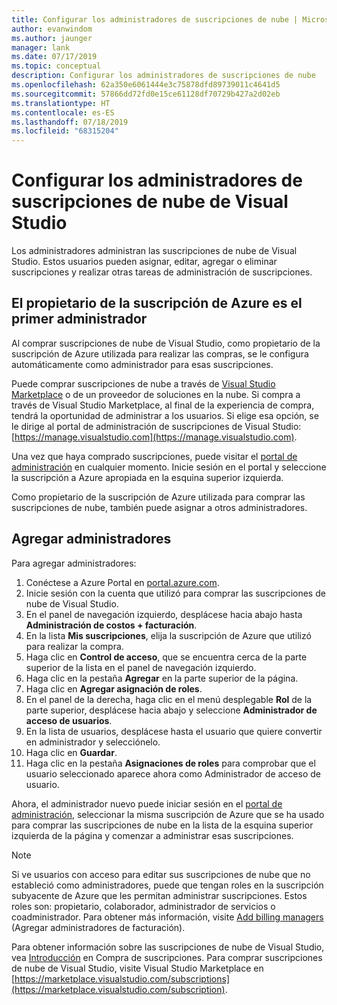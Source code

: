```yaml
---
title: Configurar los administradores de suscripciones de nube | Microsoft Docs
author: evanwindom
ms.author: jaunger
manager: lank
ms.date: 07/17/2019
ms.topic: conceptual
description: Configurar los administradores de suscripciones de nube
ms.openlocfilehash: 62a350e6061444e3c75878dfd89739011c4641d5
ms.sourcegitcommit: 57866dd72fd0e15ce61128df70729b427a2d02eb
ms.translationtype: HT
ms.contentlocale: es-ES
ms.lasthandoff: 07/18/2019
ms.locfileid: "68315204"
---
```

# <a name="set-up-administrators-for-visual-studio-cloud-subscriptions"></a>Configurar los administradores de suscripciones de nube de Visual Studio

Los administradores administran las suscripciones de nube de Visual Studio. Estos usuarios pueden asignar, editar, agregar o eliminar suscripciones y realizar otras tareas de administración de suscripciones.

## <a name="the-azure-subscription-owner-is-the-first-administrator"></a>El propietario de la suscripción de Azure es el primer administrador

Al comprar suscripciones de nube de Visual Studio, como propietario de la suscripción de Azure utilizada para realizar las compras, se le configura automáticamente como administrador para esas suscripciones.

Puede comprar suscripciones de nube a través de [Visual Studio Marketplace](https://marketplace.visualstudio.com/subscriptions) o de un proveedor de soluciones en la nube. Si compra a través de Visual Studio Marketplace, al final de la experiencia de compra, tendrá la oportunidad de administrar a los usuarios. Si elige esa opción, se le dirige al portal de administración de suscripciones de Visual Studio: [https://manage.visualstudio.com](https://manage.visualstudio.com).

Una vez que haya comprado suscripciones, puede visitar el [portal de administración](https://manage.visualstudio.com) en cualquier momento. Inicie sesión en el portal y seleccione la suscripción a Azure apropiada en la esquina superior izquierda.

Como propietario de la suscripción de Azure utilizada para comprar las suscripciones de nube, también puede asignar a otros administradores.

## <a name="add-administrators"></a>Agregar administradores

Para agregar administradores:

1. Conéctese a Azure Portal en [portal.azure.com](https://portal.azure.com).
2. Inicie sesión con la cuenta que utilizó para comprar las suscripciones de nube de Visual Studio.
3. En el panel de navegación izquierdo, desplácese hacia abajo hasta **Administración de costos + facturación**.
4. En la lista **Mis suscripciones**, elija la suscripción de Azure que utilizó para realizar la compra.
5. Haga clic en **Control de acceso**, que se encuentra cerca de la parte superior de la lista en el panel de navegación izquierdo.
6. Haga clic en la pestaña **Agregar** en la parte superior de la página.
7. Haga clic en **Agregar asignación de roles**.
8. En el panel de la derecha, haga clic en el menú desplegable **Rol** de la parte superior, desplácese hacia abajo y seleccione **Administrador de acceso de usuarios**.
9. En la lista de usuarios, desplácese hasta el usuario que quiere convertir en administrador y selecciónelo. 
10. Haga clic en **Guardar**.
11. Haga clic en la pestaña **Asignaciones de roles** para comprobar que el usuario seleccionado aparece ahora como Administrador de acceso de usuario.

Ahora, el administrador nuevo puede iniciar sesión en el [portal de administración](https://manage.visualstudio.com), seleccionar la misma suscripción de Azure que se ha usado para comprar las suscripciones de nube en la lista de la esquina superior izquierda de la página y comenzar a administrar esas suscripciones.

> [!NOTE]
> Si ve usuarios con acceso para editar sus suscripciones de nube que no estableció como administradores, puede que tengan roles en la suscripción subyacente de Azure que les permitan administrar suscripciones. Estos roles son: propietario, colaborador, administrador de servicios o coadministrador. Para obtener más información, visite [Add billing managers](/azure/devops/organizations/billing/add-backup-billing-managers?view=vsts) (Agregar administradores de facturación).

Para obtener información sobre las suscripciones de nube de Visual Studio, vea [Introducción](vscloud-overview.md) en Compra de suscripciones. Para comprar suscripciones de nube de Visual Studio, visite Visual Studio Marketplace en [https://marketplace.visualstudio.com/subscriptions](https://marketplace.visualstudio.com/subscription).
